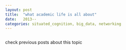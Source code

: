 ```yaml
---
layout: post
title:  "what academic life is all about"
date:   2013--
categories: situated_cognition, big_data, networking
---
```


![]()

check previous posts about this topic

